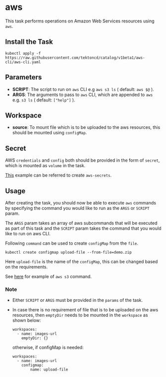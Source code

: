 # aws 

This task performs operations on Amazon Web Services resources using `aws`.

## Install the Task

```
kubectl apply -f https://raw.githubusercontent.com/tektoncd/catalog/v1beta1/aws-cli/aws-cli.yaml
```

## Parameters

- **SCRIPT**: The script to run on `aws` CLI e.g `aws s3 ls` ( default: `aws $@` ).
- **ARGS**: The arguments to pass to `aws` CLI, which are appended 
    to `aws` e.g. `s3 ls` ( default: `["help"]` ).


## Workspace

- **source**: To mount file which is to be uploaded to the aws resources, 
    this should be mounted using `configMap`.


## Secret

AWS `credentials` and `config` both should be provided in the form of `secret`,
 which is mounted as `volume` in the task.

[This](../aws-cli/example/secret.yaml) example can be referred to create `aws-secrets`.


## Usage

After creating the task, you should now be able to execute `aws` commands by 
specifying the command you would like to run as the `ARGS` or `SCRIPT` param. 

The `ARGS` param takes an array of aws subcommands that will be executed as 
part of this task and the `SCRIPT` param takes the command that you would like to run on aws CLI.

Following `command` can be used to create `configMap` from the `file`.
```
kubectl create configmap upload-file --from-file=demo.zip
```
Here `upload-file` is the name of the `configMap`, this can be changed based on the requirements.

See [here](../aws-cli/example/s3-run.yaml) for example of `aws s3` command.


### Note


- Either `SCRIPT` or `ARGS` must be provided in the `params` of the task.

- In case there is no requirement of file that is to be uploaded on the aws resources,
 then `emptyDir` needs to be mounted in the `workspace` as shown below:
    ```
    workspaces:
      - name: images-url
        emptyDir: {}
    ```
    otherwise, if configMap is needed:

    ```
    workspaces:
      - name: images-url
        configmap:
            name: upload-file 
    ```
